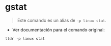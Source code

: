# gstat

> Este comando es un alias de `-p linux stat`.

- Ver documentación para el comando original:

`tldr -p linux stat`
